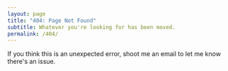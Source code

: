 ```yaml
---
layout: page
title: "404: Page Not Found"
subtitle: Whatever you're looking for has been moved.
permalink: /404/
---
```


If you think this is an unexpected error, shoot me an email to let me know there's an issue.
